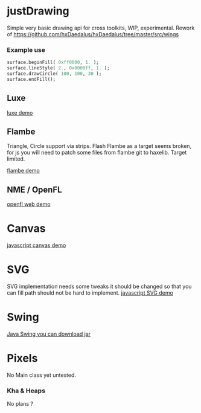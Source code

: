 # justDrawing
Simple very basic drawing api for cross toolkits, WIP, experimental.
Rework of https://github.com/hxDaedalus/hxDaedalus/tree/master/src/wings

### Example use
```haxe
surface.beginFill( 0xff0000, 1. );
surface.lineStyle( 2., 0x0000ff, 1. );
surface.drawCircle( 100, 100, 30 );
surface.endFill();
```
## Luxe
[luxe demo](https://rawgit.com/nanjizal/justDrawing/master/binLuxe/web/index.html)

## Flambe 
Triangle, Circle support via strips. Flash Flambe as a target seems broken, for js you will need to patch some files from flambe git to haxelib. Target limited.

[flambe demo](https://rawgit.com/nanjizal/justDrawing/master/binFlambe/build/web/index.html)

## NME / OpenFL
[openfl web demo](https://rawgit.com/nanjizal/justDrawing/master/binOpenFL/Exports/html5/release/bin/index.html)

# Canvas
[javascript canvas demo](https://rawgit.com/nanjizal/justDrawing/master/binCanvas/index.html)

# SVG
SVG implementation needs some tweaks it should be changed so that you can fill path should not be hard to implement.
[javascript SVG demo](https://rawgit.com/nanjizal/justDrawing/master/binSVG/index.html)

# Swing
[Java Swing you can download jar](https://github.com/nanjizal/justDrawing/blob/master/binSwing/MainSwing-Debug.jar)

# Pixels
No Main class yet untested.

### Kha & Heaps
No plans ?
